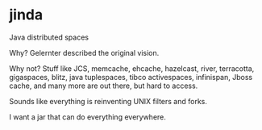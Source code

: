 jinda
=====

Java distributed spaces

Why? Gelernter described the original vision. 

Why not? Stuff like JCS, memcache, ehcache, hazelcast, river, terracotta, gigaspaces, blitz, java tuplespaces, 
tibco activespaces, infinispan, Jboss cache, and many more are out there, but hard to access.

Sounds like everything is reinventing UNIX filters and forks.

I want a jar that can do everything everywhere.
